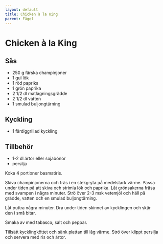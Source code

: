 ```yaml
---
layout: default
title: Chicken à la King
parent: Fågel
---
```

# Chicken à la King

## Sås

-   250 g färska champinjoner
-   1 gul lök
-   1 röd paprika
-   1 grön paprika
-   2 1/2 dl matlagningsgrädde
-   2 1/2 dl vatten
-   1 smulad buljongtärning

## Kyckling

-   1 färdiggrillad kyckling

## Tillbehör

-   1-2 dl ärtor eller sojabönor
-   persilja


Koka 4 portioner basmatiris.

Skiva champinjonerna och fräs i en stekgryta på medelstark värme. Passa
under tiden på att skiva och strimla lök och paprika. Låt grönsakerna
fräsa med svampen i några minuter. Strö över 2-3 msk vetemjöl och häll
på grädde, vatten och en smulad buljongtärning.

Låt puttra några minuter. Dra under tiden skinnet av kycklingen och skär
den i små bitar.

Smaka av med tabasco, salt och peppar.

Tillsätt kycklingköttet och sänk plattan till låg värme. Strö över
klippt persilja och servera med ris och ärtor.
